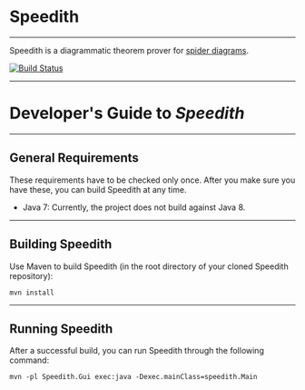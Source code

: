 # Speedith

--------------------------------------------------------------------------------

Speedith is a diagrammatic theorem prover for [spider diagrams](http://en.wikipedia.org/wiki/Spider_diagram).

[![Build Status](https://travis-ci.org/urbas/speedith.svg?branch=master)](https://travis-ci.org/urbas/speedith)




--------------------------------------------------------------------------------

# Developer's Guide to _Speedith_ #

--------------------------------------------------------------------------------

## General Requirements

These requirements have to be checked only once. After you make sure you have
these, you can build Speedith at any time.

*   Java 7: Currently, the project does not build against Java 8.

--------------------------------------------------------------------------------

## Building Speedith

Use Maven to build Speedith (in the root directory of your cloned Speedith repository):

    mvn install

--------------------------------------------------------------------------------

## Running Speedith

After a successful build, you can run Speedith through the following command:

    mvn -pl Speedith.Gui exec:java -Dexec.mainClass=speedith.Main